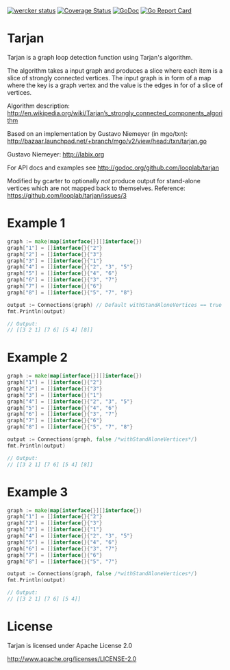 [![wercker status](https://app.wercker.com/status/78c21e65a51c7d938faf021bd3220916/s "wercker status")](https://app.wercker.com/project/bykey/78c21e65a51c7d938faf021bd3220916)
[![Coverage Status](https://img.shields.io/coveralls/looplab/tarjan.svg)](https://coveralls.io/r/looplab/tarjan)
[![GoDoc](https://godoc.org/github.com/looplab/tarjan?status.svg)](https://godoc.org/github.com/looplab/tarjan)
[![Go Report Card](https://goreportcard.com/badge/looplab/tarjan)](https://goreportcard.com/report/looplab/tarjan)


# Tarjan

Tarjan is a graph loop detection function using Tarjan's algorithm.

The algorithm takes a input graph and produces a slice where each item is a slice of strongly connected vertices. The input graph is in form of a map where the key is a graph vertex and the value is the edges in for of a slice of vertices.

Algorithm description:
http://en.wikipedia.org/wiki/Tarjan’s_strongly_connected_components_algorithm

Based on an implementation by Gustavo Niemeyer (in mgo/txn):
http://bazaar.launchpad.net/+branch/mgo/v2/view/head:/txn/tarjan.go

Gustavo Niemeyer: http://labix.org

For API docs and examples see http://godoc.org/github.com/looplab/tarjan

Modified by gcarter to optionally *not* produce output for stand-alone vertices which
are not mapped back to themselves.
Reference: https://github.com/looplab/tarjan/issues/3

# Example 1 

```go
graph := make(map[interface{}][]interface{})
graph["1"] = []interface{}{"2"}
graph["2"] = []interface{}{"3"}
graph["3"] = []interface{}{"1"}
graph["4"] = []interface{}{"2", "3", "5"}
graph["5"] = []interface{}{"4", "6"}
graph["6"] = []interface{}{"3", "7"}
graph["7"] = []interface{}{"6"}
graph["8"] = []interface{}{"5", "7", "8"}

output := Connections(graph) // Default withStandAloneVertices == true
fmt.Println(output)

// Output:
// [[3 2 1] [7 6] [5 4] [8]]
```

# Example 2

```go
graph := make(map[interface{}][]interface{})
graph["1"] = []interface{}{"2"}
graph["2"] = []interface{}{"3"}
graph["3"] = []interface{}{"1"}
graph["4"] = []interface{}{"2", "3", "5"}
graph["5"] = []interface{}{"4", "6"}
graph["6"] = []interface{}{"3", "7"}
graph["7"] = []interface{}{"6"}
graph["8"] = []interface{}{"5", "7", "8"}

output := Connections(graph, false /*withStandAloneVertices*/)
fmt.Println(output)

// Output:
// [[3 2 1] [7 6] [5 4] [8]]
```

# Example 3

```go
graph := make(map[interface{}][]interface{})
graph["1"] = []interface{}{"2"}
graph["2"] = []interface{}{"3"}
graph["3"] = []interface{}{"1"}
graph["4"] = []interface{}{"2", "3", "5"}
graph["5"] = []interface{}{"4", "6"}
graph["6"] = []interface{}{"3", "7"}
graph["7"] = []interface{}{"6"}
graph["8"] = []interface{}{"5", "7"}

output := Connections(graph, false /*withStandAloneVertices*/)
fmt.Println(output)

// Output:
// [[3 2 1] [7 6] [5 4]]
```



# License

Tarjan is licensed under Apache License 2.0

http://www.apache.org/licenses/LICENSE-2.0
